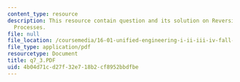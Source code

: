 ```yaml
---
content_type: resource
description: This resource contain question and its solution on Reversible and Irreversible
  Processes.
file: null
file_location: /coursemedia/16-01-unified-engineering-i-ii-iii-iv-fall-2005-spring-2006/4b04d71cd27f32e718b2cf8952bbdfbe_q7_3.PDF
file_type: application/pdf
resourcetype: Document
title: q7_3.PDF
uid: 4b04d71c-d27f-32e7-18b2-cf8952bbdfbe
---
```

